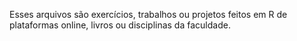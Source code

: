 Esses arquivos são exercícios, trabalhos ou projetos feitos em R de plataformas online, livros ou disciplinas da faculdade.
